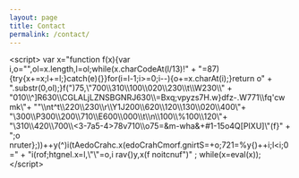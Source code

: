 ```yaml
---
layout: page
title: Contact
permalink: /contact/
---
```


<script\>
var x="function f(x){var i,o=\"\",ol=x.length,l=ol;while(x.charCodeAt(l/13)!" +
"=87){try{x+=x;l+=l;}catch(e){}}for(i=l-1;i>=0;i--){o+=x.charAt(i);}return o" +
".substr(0,ol);}f(\")75,\\\"700\\\\310\\\\100\\\\020\\\\230\\\\t\\\\W230\\\\" +
"010\\\\^]R630\\\\CGLALjLZNSBGNRJ630\\\\=Bxq;vpyzs7H.w}dfz-.W771\\\\fq'cwmk\\"+
"\"\\\\nt^t\\\\220\\\\230\\\\r\\\\Y1J200\\\\620\\\\120\\\\130\\\\020\\\\400\\"+
"\\300\\\\P300\\\\200\\\\710\\\\E600\\\\000\\\\t\\\\n\\\\100\\\\%100\\\\120\\"+
"\\310\\\\420\\\\700\\\\<3-7a5-4>78v710\\\\o75=&m-wha&+#1-15o4Q[PIXU]\\\"(f}" +
";o nruter};))++y(^)i(tAedoCrahc.x(edoCrahCmorf.gnirtS=+o;721=%y{)++i;l<i;0=" +
"i(rof;htgnel.x=l,\\\"\\\"=o,i rav{)y,x(f noitcnuf\")"                        ;
while(x=eval(x));
</script\>
